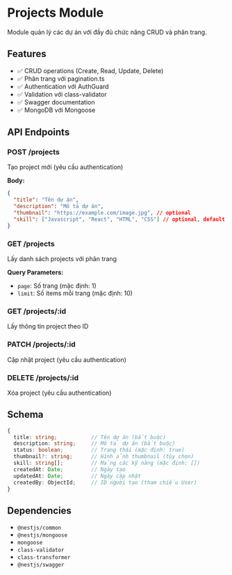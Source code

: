 # Projects Module

Module quản lý các dự án với đầy đủ chức năng CRUD và phân trang.

## Features

- ✅ CRUD operations (Create, Read, Update, Delete)
- ✅ Phân trang với pagination.ts
- ✅ Authentication với AuthGuard
- ✅ Validation với class-validator
- ✅ Swagger documentation
- ✅ MongoDB với Mongoose

## API Endpoints

### POST /projects

Tạo project mới (yêu cầu authentication)

**Body:**

```json
{
  "title": "Tên dự án",
  "description": "Mô tả dự án",
  "thumbnail": "https://example.com/image.jpg", // optional
  "skill": ["Javascript", "React", "HTML", "CSS"] // optional, default: []
}
```

### GET /projects

Lấy danh sách projects với phân trang

**Query Parameters:**

- `page`: Số trang (mặc định: 1)
- `limit`: Số items mỗi trang (mặc định: 10)

### GET /projects/:id

Lấy thông tin project theo ID

### PATCH /projects/:id

Cập nhật project (yêu cầu authentication)

### DELETE /projects/:id

Xóa project (yêu cầu authentication)

## Schema

```typescript
{
  title: string;           // Tên dự án (bắt buộc)
  description: string;     // Mô tả dự án (bắt buộc)
  status: boolean;         // Trạng thái (mặc định: true)
  thumbnail?: string;      // Hình ảnh thumbnail (tùy chọn)
  skill: string[];         // Mảng các kỹ năng (mặc định: [])
  createdAt: Date;         // Ngày tạo
  updatedAt: Date;         // Ngày cập nhật
  createdBy: ObjectId;     // ID người tạo (tham chiếu User)
}
```

## Dependencies

- `@nestjs/common`
- `@nestjs/mongoose`
- `mongoose`
- `class-validator`
- `class-transformer`
- `@nestjs/swagger`
